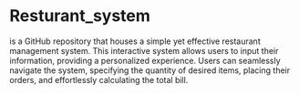 # Resturant_system
is a GitHub repository that houses a simple yet effective restaurant management system. This interactive system allows users to input their information, providing a personalized experience. Users can seamlessly navigate the system, specifying the quantity of desired items, placing their orders, and effortlessly calculating the total bill.
